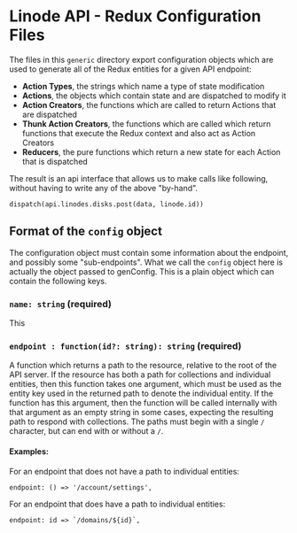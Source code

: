 # Linode API - Redux Configuration Files

The files in this `generic` directory export configuration objects which are
used to generate all of the Redux entities for a given API endpoint:

* **Action Types**, the strings which name a type of state modification 
* **Actions**, the objects which contain state and are dispatched to modify 
it
* **Action Creators**, the functions which are called to return Actions that
are dispatched
* **Thunk Action Creators**, the functions which are called which return 
functions that execute the Redux context and also act as Action 
Creators
* **Reducers**, the pure functions which return a new state for each Action
that is dispatched

The result is an api interface that allows us to make calls like following,
without having to write any of the above "by-hand".

`dispatch(api.linodes.disks.post(data, linode.id))`

## Format of the `config` object

The configuration object must contain some information about the endpoint,
and possibly some "sub-endpoints". What we call the `config` object here is
actually the object passed to genConfig. This is a plain object which can
contain the following keys.

### `name: string` (required)

This 

### `endpoint : function(id?: string): string` (required)

A function which returns a path to the resource, relative to the root of the
API server. If the resource has both a path for collections and individual
entities, then this function takes one argument, which must be used as the
entity key used in the returned path to denote the individual entity. If the
function has this argument, then the function will be called internally
with that argument as an empty string in some cases, expecting the resulting
path to respond with collections. The paths must begin with a single `/`
character, but can end with or without a `/`.

#### **Examples**:

For an endpoint that does not have a path to individual entities:

    endpoint: () => '/account/settings',

For an endpoint that does have a path to individual entities:

    endpoint: id => `/domains/${id}`,